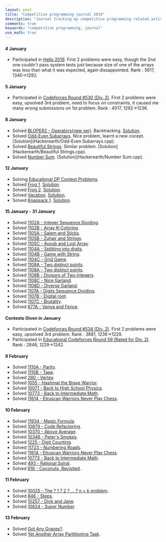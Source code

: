 ```yaml
---
layout: post
title: "Competitive programming journal 2019"
description: "Journal tracking my competitive programming related activities in 2019"
comments: true
keywords: "competitive programming, journal"
use_math: true
---
```


#### 4 January
* Participated in [Hello 2019](https://codeforces.com/contest/1097). First 2 problems were easy, though the 2nd one couldn't pass system tests just because size of one of the arrays was less than what it was expected, again dissappointed. Rank : 5617, 1340->1292.

#### 5 January
* Participated in [Codeforces Round #530 (Div. 2)](https://codeforces.com/contest/1099). First 2 problems were easy, upsolved 3rd problem, need to focus on constraints, it caused me many wrong submissions on 1st problem. Rank : 4017, 1292->1236.

#### 8 January
* Solved [BLOPER2 - Operators(new ver)](https://www.spoj.com/problems/BLOPER2/). Backtracking. [Solution](SPOJ/BLOPER2.cpp).
* Solved [Odd-Even Subarrays](https://www.hackerearth.com/practice/algorithms/dynamic-programming/introduction-to-dynamic-programming-1/practice-problems/algorithm/odd-even-subarrays-72ad69db/). Nice problem, learnt a new cocept. [Solution](Hackerearth/Odd-Even Subarrays.cpp).
* Solved [Beautiful Strings](https://www.hackerearth.com/practice/algorithms/sorting/quick-sort/practice-problems/algorithm/beautiful-strings-10/description/). Similar problem. [Solution](Hackerearth/Beautiful Strings.cpp).
* Solved [Number Sum](https://www.hackerearth.com/practice/algorithms/dynamic-programming/introduction-to-dynamic-programming-1/practice-problems/algorithm/abcd-26-81bc0a09/). [Solution](Hackerearth/Number Sum.cpp).

#### 12 January
* Solving [Educational DP Contest Problems](https://atcoder.jp/contests/dp/tasks). 
* Solved [Frog 1](https://atcoder.jp/contests/dp/tasks/dp_a). [Solution](AtCoder/Frog1.cpp).
* Solved [Frog 2](https://atcoder.jp/contests/dp/tasks/dp_b). [Solution](AtCoder/Frog2.cpp).
* Solved [Vacation](https://atcoder.jp/contests/dp/tasks/dp_c). [Solution](AtCoder/Vacation.cpp).
* Solved [Knapsack 1](https://atcoder.jp/contests/dp/tasks/dp_d). [Solution](AtCoder/Knapsack1.cpp).

#### 15 January - 31 January
* Solved [1102A - Integer Sequence Dividing](https://codeforces.com/problemset/problem/1102/A).
* Solved [1102B - Array K-Coloring](https://codeforces.com/contest/1102/problem/B).
* Solved [1105A - Salem and Sticks](https://codeforces.com/contest/1105/problem/A).
* Solved [1105B - Zuhair and Strings](https://codeforces.com/contest/1105/problem/B).
* Solved [1105C - Ayoub and Lost Array](https://codeforces.com/contest/1105/problem/C).
* Solved [1104A - Splitting into digits](https://codeforces.com/contest/1104/problem/A).
* Solved [1104B - Game with String](https://codeforces.com/contest/1104/problem/B).
* Solved [1104C - Grid Game](https://codeforces.com/contest/1104/problem/C).
* Solved [1108A - Two distinct points](https://codeforces.com/contest/1108/problem/A).
* Solved [1108A - Two distinct points](https://codeforces.com/contest/1108/problem/A).
* Solved [1108B - Divisors of Two Integers](https://codeforces.com/contest/1108/problem/B).
* Solved [1108C - Nice Garland](https://codeforces.com/contest/1108/problem/C).
* Solved [1108D - Diverse Garland](https://codeforces.com/contest/1108/problem/D).
* Solved [1107A - Digits Sequence Dividing](https://codeforces.com/contest/1107/problem/A).
* Solved [1107B - Digital root](https://codeforces.com/contest/1107/problem/B).
* Solved [1107C - Brutality](https://codeforces.com/contest/1107/problem/C).
* Solved [677A - Vanya and Fence](https://codeforces.com/contest/677/problem/A).

#### Contests Given in January
* Participated in [Codeforces Round #534 (Div. 2)](https://codeforces.com/contest/1104/standings/participant/22517205#p22517205). First 2 problems were easy, upsolved 3rd problem. Rank : 3881, 1236->1229.
* Participated in [Educational Codeforces Round 59 (Rated for Div. 2)](https://codeforces.com/contest/1107/standings/participant/22627700#p22627700). Rank : 2846, 1229->1242.

#### 9 February
* Solved [1110A - Parity](https://codeforces.com/contest/1110/problem/A).
* Solved [1110B - Tape](https://codeforces.com/contest/1110/problem/B).
* Solved [280 - Vertex](https://uva.onlinejudge.org/index.php?option=onlinejudge&page=show_problem&problem=216).
* Solved [1055 - Hashmat the Brave Warrior](https://uva.onlinejudge.org/index.php?option=com_onlinejudge&Itemid=8&page=show_problem&problem=996).
* Solved [10071 - Back to High School Physics](https://uva.onlinejudge.org/index.php?option=com_onlinejudge&Itemid=8&page=show_problem&problem=1012).
* Solved [10773 - Back to Intermediate Math](https://uva.onlinejudge.org/index.php?option=onlinejudge&page=show_problem&problem=1714).
* Solved [11614 - Etruscan Warriors Never Play Chess](https://uva.onlinejudge.org/index.php?option=com_onlinejudge&Itemid=8&page=show_problem&problem=2661).

#### 10 February
* Solved [11934 - Magic Formula](https://uva.onlinejudge.org/index.php?option=com_onlinejudge&Itemid=8&page=show_problem&category=&problem=3085&mosmsg=Submission+received+with+ID+22770317).
* Solved [10879 - Code Refactoring](https://uva.onlinejudge.org/index.php?option=com_onlinejudge&Itemid=8&page=show_problem&category=&problem=1820&mosmsg=Submission+received+with+ID+22770240).
* Solved [10370 - Above Average](https://uva.onlinejudge.org/index.php?option=onlinejudge&page=show_problem&problem=1311).
* Solved [10346 - Peter's Smokes](https://uva.onlinejudge.org/index.php?option=com_onlinejudge&Itemid=8&page=show_problem&problem=1287).
* Solved [1225 - Digit Counting](https://uva.onlinejudge.org/index.php?option=com_onlinejudge&Itemid=8&page=show_problem&problem=3666).
* Solved [11723 - Numbering Roads](https://uva.onlinejudge.org/index.php?option=com_onlinejudge&Itemid=8&page=show_problem&problem=2823).
* Solved [11614 - Etruscan Warriors Never Play Chess](https://uva.onlinejudge.org/index.php?option=com_onlinejudge&Itemid=8&page=show_problem&problem=2661).
* Solved [10773 - Back to Intermediate Math](https://uva.onlinejudge.org/index.php?option=onlinejudge&page=show_problem&problem=1714).
* Solved [493 - Rational Spiral](https://uva.onlinejudge.org/index.php?option=onlinejudge&page=show_problem&problem=434).
* Solved [616 - Coconuts, Revisited](https://uva.onlinejudge.org/index.php?option=onlinejudge&page=show_problem&problem=557).

#### 11 February
* Solved [10025 - The ? 1 ? 2 ? ... ? n = k problem](https://uva.onlinejudge.org/index.php?option=com_onlinejudge&Itemid=8&page=show_problem&problem=966).
* Solved [846 - Steps](https://uva.onlinejudge.org/index.php?option=com_onlinejudge&Itemid=8&page=show_problem&problem=787).
* Solved [10257 - Dick and Jane](https://uva.onlinejudge.org/index.php?option=com_onlinejudge&Itemid=8&category=14&page=show_problem&problem=1198).
* Solved [10624 - Super Number](https://uva.onlinejudge.org/index.php?option=com_onlinejudge&Itemid=8&page=show_problem&problem=1565).

#### 13 February
* Solved [Got Any Grapes?](https://codeforces.com/contest/1114/problem/A).
* Solved [Yet Another Array Partitioning Task](https://codeforces.com/contest/1114/problem/B).
